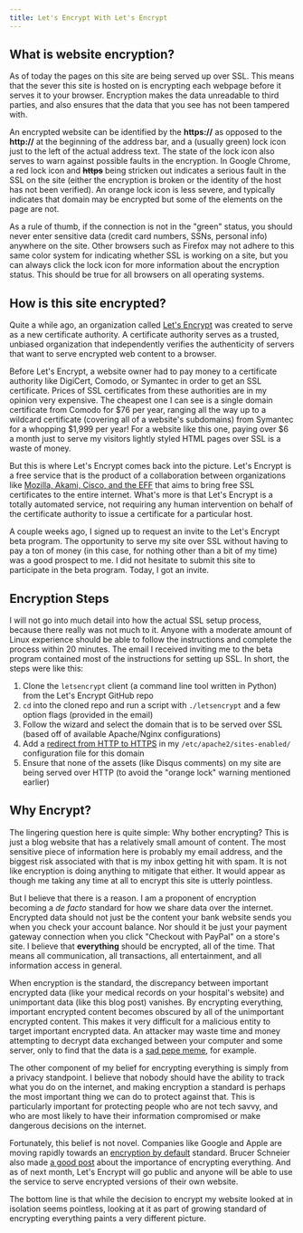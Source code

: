 ```yaml
---
title: Let's Encrypt With Let's Encrypt
---
```


## What is website encryption?

As of today the pages on this site are being served up over SSL.  This means that the sever this site is hosted on is encrypting each webpage before it serves it to your browser.  Encryption makes the data unreadable to third parties, and also ensures that the data that you see has not been tampered with.

An encrypted website can be identified by the **https://** as opposed to the **http://** at the beginning of the address bar, and a (usually green) lock icon just to the left of the actual address text.  The state of the lock icon also serves to warn against possible faults in the encryption.  In Google Chrome, a red lock icon and ~~**https**~~ being stricken out indicates a serious fault in the SSL on the site (either the encryption is broken or the identity of the host has not been verified).  An orange lock icon is less severe, and typically indicates that domain may be encrypted but some of the elements on the page are not.

As a rule of thumb, if the connection is not in the "green" status, you should never enter sensitive data (credit card numbers, SSNs, personal info) anywhere on the site.  Other browsers such as Firefox may not adhere to this same color system for indicating whether SSL is working on a site, but you can always click the lock icon for more information about the encryption status.  This should be true for all browsers on all operating systems.

## How is this site encrypted?

Quite a while ago, an organization called [Let's Encrypt](https://letsencrypt.org/) was created to serve as a new certificate authority.  A certificate authority serves as a trusted, unbiased organization that independently verifies the authenticity of servers that want to serve encrypted web content to a browser.

Before Let's Encrypt, a website owner had to pay money to a certificate authority like DigiCert, Comodo, or Symantec in order to get an SSL certificate.  Prices of SSL certificates from these authorities are in my opinion very expensive.  The cheapest one I can see is a single domain certificate from Comodo for $76 per year, ranging all the way up to a wildcard certificate (covering all of a website's subdomains) from Symantec for a whopping $1,999 per year!  For a website like this one, paying over $6 a month just to serve my visitors lightly styled HTML pages over SSL is a waste of money.

But this is where Let's Encrypt comes back into the picture.  Let's Encrypt is a free service that is the product of a collaboration between organizations like [Mozilla, Akami, Cisco, and the EFF](https://letsencrypt.org/sponsors/) that aims to bring free SSL certificates to the entire internet.  What's more is that Let's Encrypt is a totally automated service, not requiring any human intervention on behalf of the certificate authority to issue a certificate for a particular host.

A couple weeks ago, I signed up to request an invite to the Let's Encrypt beta program.  The opportunity to serve my site over SSL without having to pay a ton of money (in this case, for nothing other than a bit of my time) was a good prospect to me.  I did not hesitate to submit this site to participate in the beta program.  Today, I got an invite.

## Encryption Steps

I will not go into much detail into how the actual SSL setup process, because there really was not much to it.  Anyone with a moderate amount of Linux experience should be able to follow the instructions and complete the process within 20 minutes.  The email I received inviting me to the beta program contained most of the instructions for setting up SSL.  In short, the steps were like this:

1. Clone the `letsencrypt` client (a command line tool written in Python) from the Let's Encrypt GitHub repo
2. `cd` into the cloned repo and run a script with `./letsencrypt` and a few option flags (provided in the email)
3. Follow the wizard and select the domain that is to be served over SSL (based off of available Apache/Nginx configurations)
4. Add a [redirect from HTTP to HTTPS](http://serverfault.com/a/570290/256141) in my `/etc/apache2/sites-enabled/` configuration file for this domain
5. Ensure that none of the assets (like Disqus comments) on my site are being served over HTTP (to avoid the "orange lock" warning mentioned earlier)

## Why Encrypt?

The lingering question here is quite simple: Why bother encrypting?  This is just a blog website that has a relatively small amount of content.  The most sensitive piece of information here is probably my email address, and the biggest risk associated with that is my inbox getting hit with spam.  It is not like encryption is doing anything to mitigate that either.  It would appear as though me taking any time at all to encrypt this site is utterly pointless.

But I believe that there is a reason.  I am a proponent of encryption becoming a *de facto* standard for how we share data over the internet.  Encrypted data should not just be the content your bank website sends you when you check your account balance.  Nor should it be just your payment gateway connection when you click "Checkout with PayPal" on a store's site.  I believe that **everything** should be encrypted, all of the time.  That means all communication, all transactions, all entertainment, and all information access in general.

When encryption is the standard, the discrepancy between important encrypted data (like your medical records on your hospital's website) and unimportant data (like this blog post) vanishes.  By encrypting everything, important encrypted content becomes obscured by all of the unimportant encrypted content.  This makes it very difficult for a malicious entity to target important encrypted data.  An attacker may waste time and money attempting to decrypt data exchanged between your computer and some server, only to find that the data is a [sad pepe meme](/images/sad-pepe.png), for example.

The other component of my belief for encrypting everything is simply from a privacy standpoint.  I believe that nobody should have the ability to track what you do on the internet, and making encryption a standard is perhaps the most important thing we can do to protect against that.  This is particularly important for protecting people who are not tech savvy, and who are most likely to have their information compromised or make dangerous decisions on the internet.

Fortunately, this belief is not novel.  Companies like Google and Apple are moving rapidly towards an [encryption by default](https://nakedsecurity.sophos.com/2015/10/21/new-android-marshmallow-devices-must-have-default-encryption-google-says/) standard.  Brucer Schneier also made [a good post](https://www.schneier.com/blog/archives/2015/06/why_we_encrypt.html) about the importance of encrypting everything.  And as of next month, Let's Encrypt will go public and anyone will be able to use the service to serve encrypted versions of their own website.

The bottom line is that while the decision to encrypt my website looked at in isolation seems pointless, looking at it as part of growing standard of encrypting everything paints a very different picture.
